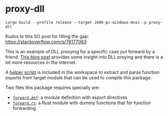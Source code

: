 # proxy-dll

```
cargo build --profile release --target i686-pc-windows-msvc -p proxy-dll
```

Kudos to this SO post for filling the gap: https://stackoverflow.com/q/78177063

This is an example of DLL proxying for a specific case put forward by a friend.
[This blog post](https://itm4n.github.io/dll-proxying/) provides some insight into
DLL proying and there is a lot more resources in the internet.

A [helper script](../../scripts/exports.ps1) is included in the workspace to extract
and parse function exports from target module that can be used to compile this package.

Two files this package requires specially are:

-   [`forward.def`](forward.def): a module definition with export directives
-   [`forward.rs`](src/forward.rs): a Rust module with dummy functions that for function forwarding

